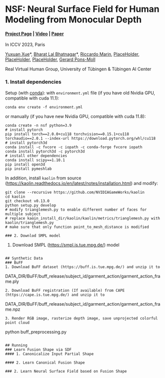 # NSF: Neural Surface Field for Human Modeling from Monocular Depth
#### [Project Page](PlaceHolder) | [Video](PlaceHolder) | [Paper](PlaceHolder)

In ICCV 2023, Paris

[Yuxuan Xue](https://yuxuan-xue.com/)\*, [Bharat Lal Bhatnagar](PlaceHolder)\*, [Riccardo Marin](https://ricma.netlify.app/), [PlaceHolder](PlaceHolder), [PlaceHolder](PlaceHolder), [PlaceHolder](PlaceHolder), [Gerard Pons-Moll](https://virtualhumans.mpi-inf.mpg.de/people/pons-moll.html) 


Real Virtual Human Group, University of Tübingen & Tübingen AI Center


### 1. Install dependencies

Setup (with [conda](https://docs.conda.io/en/latest/)): 
with `environment.yml` file (if you have old Nvidia GPU, compatible with cuda 11.1):
```
conda env create -f environment.yml
```
or manually (if you have new Nvidia GPU, compatible with cuda 11.8):
```
conda create -n nsf python=3.9
# install pytorch
pip install torch==2.0.0+cu118 torchvision==0.15.1+cu118 torchaudio==2.0.1 --index-url https://download.pytorch.org/whl/cu118
# install pytorch3d
conda install -c fvcore -c iopath -c conda-forge fvcore iopath
conda install pytorch3d -c pytorch3d
# install other dependencies
conda install scipy==1.10.1
pip install open3d
pip install pymeshlab
```
In addition, install `kaolin` from source (https://kaolin.readthedocs.io/en/latest/notes/installation.html) and modify:
```
git clone --recursive https://github.com/NVIDIAGameWorks/kaolin
cd kaolin
git checkout v0.13.0
python setup.py develop
# modify trianglemesh.py to enable different number of faces for multiple subject
# replace kaoin_install_dir/kaolin/kaolin/metrics/trianglemesh.py with kaolin/trianglemesh.py
# make sure that only function point_to_mesh_distance is modified
```
```
### 2. Downlod SMPL model
```
1. Download SMPL (https://smpl.is.tue.mpg.de/) model
```

## Synthetic Data
### BuFF 
1. Download BuFF dataset (https://buff.is.tue.mpg.de/) and unzip it to 
```
DATA_DIR/BuFF/buff_release/subject_id/garment_action/garment_action_frame.ply
```
2. Download BuFF registration (If available) from CAPE (https://cape.is.tue.mpg.de/) and unzip it to
```
DATA_DIR/BuFF/buff_release/subject_id/garment_action/garment_action_frame.npz
```
3. Render RGB image, rasterize depth image, save unprojected colorful point cloud
```
python buff_preprocessing.py
```

## Running
### Learn Fusion Shape via SDF
#### 1. Canonicalize Input Partial Shape

#### 2. Learn Canonical Fusion Shape

### 2. Learn Neural Surface Field based on Fusion Shape